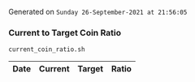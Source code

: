 Generated on `Sunday 26-September-2021 at 21:56:05`

### Current to Target Coin Ratio
`current_coin_ratio.sh`

Date|Current|Target|Ratio
---|---|---|---
